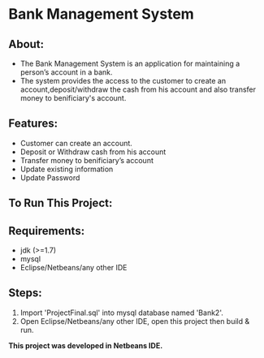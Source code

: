 # **Bank Management System**
## **About:**
  * The Bank Management System is an application for maintaining a person’s account in a bank. 
  * The system provides the access to the customer to create an account,deposit/withdraw the cash from his account and also transfer money to benificiary's account.
## **Features:**
- Customer can create an account. 
- Deposit or Withdraw cash from his account
- Transfer money to benificiary’s account
- Update existing information 
- Update Password 
 
## **To Run This Project:**
## **Requirements:**
- jdk (>=1.7) 
- mysql 
- Eclipse/Netbeans/any other IDE 
## **Steps:**
1. Import 'ProjectFinal.sql' into mysql database named 'Bank2'.
2. Open Eclipse/Netbeans/any other IDE, open this project then build & run.

**This project was developed in Netbeans IDE.**
